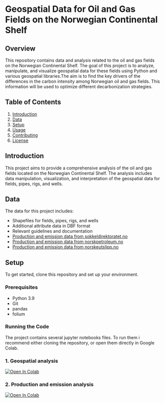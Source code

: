 # Geospatial Data for Oil and Gas Fields on the Norwegian Continental Shelf

## Overview

This repository contains data and analysis related to the oil and gas fields on the Norwegian Continental Shelf. The goal of this project is to analyze, manipulate, and visualize geospatial data for these fields using Python and various geospatial libraries.The aim is to find the key drivers of the differences in the carbon intensity among Norwegian oil and gas fields. This information will be used to optimize different decarbonization strategies.

## Table of Contents

1. [Introduction](#introduction)
2. [Data](#data)
3. [Setup](#setup)
4. [Usage](#usage)
5. [Contributing](#contributing)
6. [License](#license)

## Introduction

This project aims to provide a comprehensive analysis of the oil and gas fields located on the Norwegian Continental Shelf. The analysis includes data manipulation, visualization, and interpretation of the geospatial data for fields, pipes, rigs, and wells.

## Data

The data for this project includes:
- Shapefiles for fields, pipes, rigs, and wells
- Additional attribute data in DBF format
- Relevant guidelines and documentation
- [Production and emission data from sokkeldirektoratet.no](https://sokkeldirektoratet.no)
- [Production and emission data from norskpetroleum.no](https://norskpetroleum.no)
- [Production and emission data from norskeutslipp.no](https://norskeutslipp.no)

## Setup

To get started, clone this repository and set up your environment.

### Prerequisites

- Python 3.9
- Git
- pandas
- folium

### Running the Code

The project contains several jupyter notebooks files. To run them i recommend either cloning the repository, or open them directly in Google Colab.

### 1. Geospatial analysis

[![Open In Colab](https://colab.research.google.com/assets/colab-badge.svg)](https://colab.research.google.com/github.com/percw/Norwegian_oil_gas_decarbonization/blob/master/notebooks/norwegian_shelf.ipynb)


### 2. Production and emission analysis 

[![Open In Colab](https://colab.research.google.com/assets/colab-badge.svg)](https://colab.research.google.com/github.com/percw/Norwegian_oil_gas_decarbonization/blob/master/notebooks/production_and_emission_data.ipynb)
